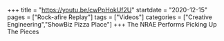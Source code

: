 +++
title = "https://youtu.be/cwPpHokUf2U"
startdate = "2020-12-15"
pages = ["Rock-afire Replay"]
tags = ["Videos"]
categories = ["Creative Engineering","ShowBiz Pizza Place"]
+++
The NRAE Performs Picking Up The Pieces
